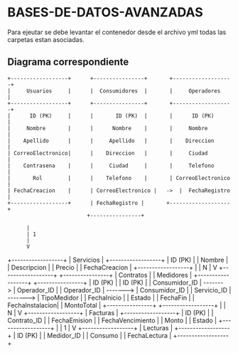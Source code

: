 # BASES-DE-DATOS-AVANZADAS
Para ejeutar se debe levantar el contenedor desde el archivo yml
todas las carpetas estan asociadas.
## Diagrama correspondiente
    +------------------+      +----------------+       +-------------------+
    |     Usuarios     |      |  Consumidores  |       |     Operadores    |
    +------------------+      +----------------+       +-------------------+
    |      ID (PK)     |      |       ID (PK)  |       |      ID (PK)      |
    |     Nombre       |      |      Nombre    |       |     Nombre        |
    |    Apellido      |      |     Apellido   |       |    Direccion      |
    | CorreoElectronico|      |    Direccion   |       |     Ciudad        |
    |    Contrasena    |      |     Ciudad     |       |     Telefono      |
    |       Rol        |      |    Telefono    |       | CorreoElectronico |
    | FechaCreacion    |      | CorreoElectronico |   ->  |  FechaRegistro   |
    +------------------+      | FechaRegistro |       +-------------------+
                             +----------------+

          |
          | 1
          |
          V
+------------------+
|     Servicios    |
+------------------+
|      ID (PK)     |
|     Nombre       |
|   Descripcion    |
|     Precio       |
| FechaCreacion    |
+------------------+
          |
          | N
          |
          V
+------------------+           +----------------+
|    Contratos     |           |   Medidores     |
+------------------+           +----------------+
|      ID (PK)     |           |     ID (PK)     |
|   Consumidor_ID  | ------->  |  Operador_ID    |
|   Operador_ID    | ------->  | Consumidor_ID   |
|   Servicio_ID    | ------->  | TipoMedidor     |
|  FechaInicio     |           |    Estado       |
|   FechaFin       |           | FechaInstalacion|
|   MontoTotal     |           +----------------+
+------------------+
          |
          | N
          |
          V
+------------------+
|     Facturas     |
+------------------+
|      ID (PK)     |
|   Contrato_ID    |
|  FechaEmision    |
| FechaVencimiento |
|     Monto        |
|     Estado       |
+------------------+
          |
          | 1
          |
          V
+------------------+
|     Lecturas     |
+------------------+
|      ID (PK)     |
|   Medidor_ID     |
|     Consumo      |
|  FechaLectura    |
+------------------+
